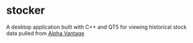 # stocker
A desktop application built with C++ and QT5 for viewing historical stock data pulled from [Alpha Vantage](https://www.alphavantage.co/)
